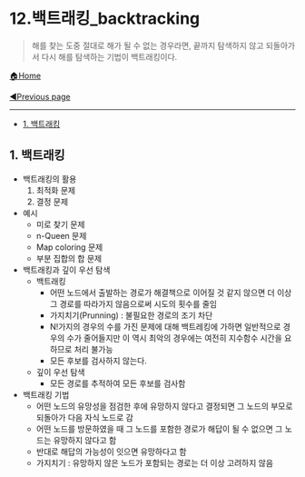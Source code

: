 # 12.백트래킹_backtracking

>해를 찾는 도중 절대로 해가 될 수 없는 경우라면, 끝까지 탐색하지 않고 되돌아가서 다시 해를 탐색하는 기법이 백트래킹이다.

[🏠Home](https://github.com/batboy118/Study_Note)

[◀Previous page ](./)

---

<!-- TOC -->

- [1. 백트래킹](#1-백트래킹)

<!-- /TOC -->

## 1. 백트래킹

- 백트래킹의 활용
  1. 최적화 문제
  2. 결정 문제
- 예시
  - 미로 찾기 문제
  - n-Queen 문제
  - Map coloring 문제
  - 부분 집합의 합 문제
- 백트래킹과 깊이 우선 탐색
  - 백트래킹
    - 어떤 노드에서 출발하는 경로가 해결책으로 이어질 것 같지 않으면 더 이상 그 경로를 따라가지 않음으로써 시도의 횟수를 줄임
    - 가지치기(Prunning) : 불필요한 경로의 조기 차단
    - N!가지의 경우의 수를 가진 문제에 대해 백트레킹에 가하면 일반적으로 경우의 수가 줄어들지만 이 역시 최악의 경우에는 여전히 지수함수 시간을 요하므로 처리 불가능
    - 모든 후보를 검사하지 않는다.
  - 깊이 우선 탐색
    - 모든 경로를 추적하여 모든 후보를 검사함
- 백트래킹 기법
  - 어떤 노드의 유망성을 점검한 후에 유망하지 않다고 결정되면 그 노드의 부모로 되돌아가 다음 자식 노드로 감
  - 어떤 노드를 방문하였을 때 그 노드를 포함한 경로가 해답이 될 수 없으면 그 노드는 유망하지 않다고 함
  - 반대로 해답의 가능성이 잇으면 유망하다고 함
  - 가지치기 : 유망하지 않은 노드가 포함되는 경로는 더 이상 고려하지 않음
